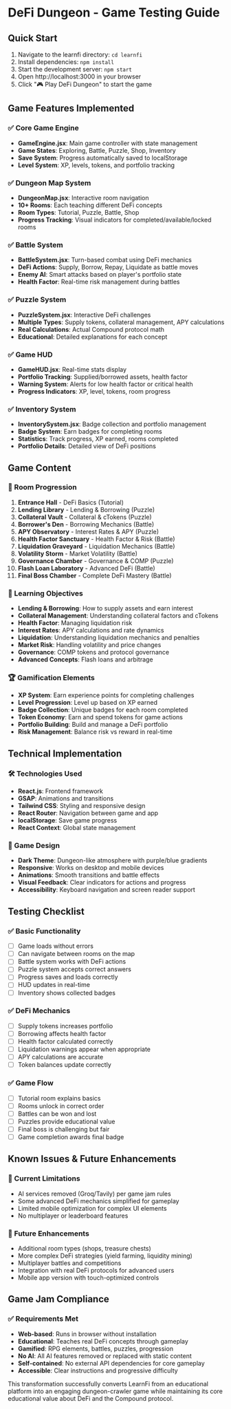# DeFi Dungeon - Game Testing Guide

## Quick Start
1. Navigate to the learnfi directory: `cd learnfi`
2. Install dependencies: `npm install`
3. Start the development server: `npm start`
4. Open http://localhost:3000 in your browser
5. Click "🎮 Play DeFi Dungeon" to start the game

## Game Features Implemented

### ✅ Core Game Engine
- **GameEngine.jsx**: Main game controller with state management
- **Game States**: Exploring, Battle, Puzzle, Shop, Inventory
- **Save System**: Progress automatically saved to localStorage
- **Level System**: XP, levels, tokens, and portfolio tracking

### ✅ Dungeon Map System
- **DungeonMap.jsx**: Interactive room navigation
- **10+ Rooms**: Each teaching different DeFi concepts
- **Room Types**: Tutorial, Puzzle, Battle, Shop
- **Progress Tracking**: Visual indicators for completed/available/locked rooms

### ✅ Battle System
- **BattleSystem.jsx**: Turn-based combat using DeFi mechanics
- **DeFi Actions**: Supply, Borrow, Repay, Liquidate as battle moves
- **Enemy AI**: Smart attacks based on player's portfolio state
- **Health Factor**: Real-time risk management during battles

### ✅ Puzzle System
- **PuzzleSystem.jsx**: Interactive DeFi challenges
- **Multiple Types**: Supply tokens, collateral management, APY calculations
- **Real Calculations**: Actual Compound protocol math
- **Educational**: Detailed explanations for each concept

### ✅ Game HUD
- **GameHUD.jsx**: Real-time stats display
- **Portfolio Tracking**: Supplied/borrowed assets, health factor
- **Warning System**: Alerts for low health factor or critical health
- **Progress Indicators**: XP, level, tokens, room progress

### ✅ Inventory System
- **InventorySystem.jsx**: Badge collection and portfolio management
- **Badge System**: Earn badges for completing rooms
- **Statistics**: Track progress, XP earned, rooms completed
- **Portfolio Details**: Detailed view of DeFi positions

## Game Content

### 🏰 Room Progression
1. **Entrance Hall** - DeFi Basics (Tutorial)
2. **Lending Library** - Lending & Borrowing (Puzzle)
3. **Collateral Vault** - Collateral & cTokens (Puzzle)
4. **Borrower's Den** - Borrowing Mechanics (Battle)
5. **APY Observatory** - Interest Rates & APY (Puzzle)
6. **Health Factor Sanctuary** - Health Factor & Risk (Battle)
7. **Liquidation Graveyard** - Liquidation Mechanics (Battle)
8. **Volatility Storm** - Market Volatility (Battle)
9. **Governance Chamber** - Governance & COMP (Puzzle)
10. **Flash Loan Laboratory** - Advanced DeFi (Battle)
11. **Final Boss Chamber** - Complete DeFi Mastery (Battle)

### 🎯 Learning Objectives
- **Lending & Borrowing**: How to supply assets and earn interest
- **Collateral Management**: Understanding collateral factors and cTokens
- **Health Factor**: Managing liquidation risk
- **Interest Rates**: APY calculations and rate dynamics
- **Liquidation**: Understanding liquidation mechanics and penalties
- **Market Risk**: Handling volatility and price changes
- **Governance**: COMP tokens and protocol governance
- **Advanced Concepts**: Flash loans and arbitrage

### 🏆 Gamification Elements
- **XP System**: Earn experience points for completing challenges
- **Level Progression**: Level up based on XP earned
- **Badge Collection**: Unique badges for each room completed
- **Token Economy**: Earn and spend tokens for game actions
- **Portfolio Building**: Build and manage a DeFi portfolio
- **Risk Management**: Balance risk vs reward in real-time

## Technical Implementation

### 🛠️ Technologies Used
- **React.js**: Frontend framework
- **GSAP**: Animations and transitions
- **Tailwind CSS**: Styling and responsive design
- **React Router**: Navigation between game and app
- **localStorage**: Save game progress
- **React Context**: Global state management

### 🎨 Game Design
- **Dark Theme**: Dungeon-like atmosphere with purple/blue gradients
- **Responsive**: Works on desktop and mobile devices
- **Animations**: Smooth transitions and battle effects
- **Visual Feedback**: Clear indicators for actions and progress
- **Accessibility**: Keyboard navigation and screen reader support

## Testing Checklist

### ✅ Basic Functionality
- [ ] Game loads without errors
- [ ] Can navigate between rooms on the map
- [ ] Battle system works with DeFi actions
- [ ] Puzzle system accepts correct answers
- [ ] Progress saves and loads correctly
- [ ] HUD updates in real-time
- [ ] Inventory shows collected badges

### ✅ DeFi Mechanics
- [ ] Supply tokens increases portfolio
- [ ] Borrowing affects health factor
- [ ] Health factor calculated correctly
- [ ] Liquidation warnings appear when appropriate
- [ ] APY calculations are accurate
- [ ] Token balances update correctly

### ✅ Game Flow
- [ ] Tutorial room explains basics
- [ ] Rooms unlock in correct order
- [ ] Battles can be won and lost
- [ ] Puzzles provide educational value
- [ ] Final boss is challenging but fair
- [ ] Game completion awards final badge

## Known Issues & Future Enhancements

### 🐛 Current Limitations
- AI services removed (Groq/Tavily) per game jam rules
- Some advanced DeFi mechanics simplified for gameplay
- Limited mobile optimization for complex UI elements
- No multiplayer or leaderboard features

### 🚀 Future Enhancements
- Additional room types (shops, treasure chests)
- More complex DeFi strategies (yield farming, liquidity mining)
- Multiplayer battles and competitions
- Integration with real DeFi protocols for advanced users
- Mobile app version with touch-optimized controls

## Game Jam Compliance

### ✅ Requirements Met
- **Web-based**: Runs in browser without installation
- **Educational**: Teaches real DeFi concepts through gameplay
- **Gamified**: RPG elements, battles, puzzles, progression
- **No AI**: All AI features removed or replaced with static content
- **Self-contained**: No external API dependencies for core gameplay
- **Accessible**: Clear instructions and progressive difficulty

This transformation successfully converts LearnFi from an educational platform into an engaging dungeon-crawler game while maintaining its core educational value about DeFi and the Compound protocol.
